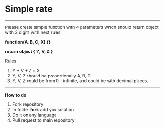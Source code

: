 
# Simple rate
------------------------------------------------------------------------

Please create simple function with 4 parameters which should return object with 3 digits with next rules

**function(A, B, C, X) {}**

**return object 
{
	Y,
	V,
	Z
}**

Rules

1. Y + V + Z = X
2. Y, V, Z should be proportionally A, B, C
3. Y, V, Z could be from 0 - infinite, and could be with decimal places.



------

**How to do**

1. Fork repository
2. In folder **fork** add you solution
3. Do it on any language
4. Pull request to main repository